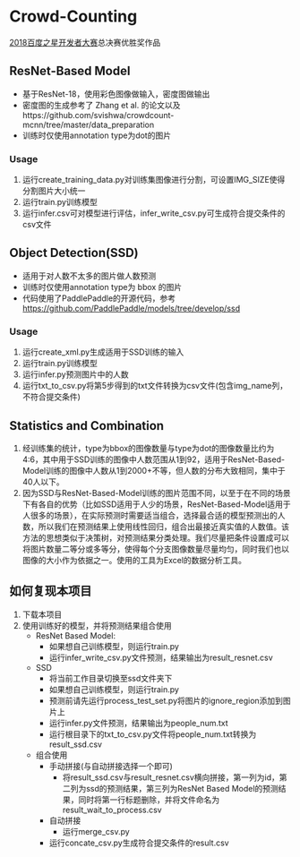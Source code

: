 # Crowd-Counting
[2018百度之星开发者大赛](http://star.baidu.com/developer.html)总决赛优胜奖作品
## ResNet-Based Model

- 基于ResNet-18，使用彩色图像做输入，密度图做输出
- 密度图的生成参考了 Zhang et al. 的论文以及https://github.com/svishwa/crowdcount-mcnn/tree/master/data_preparation
- 训练时仅使用annotation type为dot的图片

### Usage

1. 运行create_training_data.py对训练集图像进行分割，可设置IMG_SIZE使得分割图片大小统一
2. 运行train.py训练模型
3. 运行infer.csv可对模型进行评估，infer_write_csv.py可生成符合提交条件的csv文件

## Object Detection(SSD)

- 适用于对人数不太多的图片做人数预测
- 训练时仅使用annotation type为 bbox 的图片
- 代码使用了PaddlePaddle的开源代码，参考 https://github.com/PaddlePaddle/models/tree/develop/ssd

### Usage

1. 运行create_xml.py生成适用于SSD训练的输入
2. 运行train.py训练模型
3. 运行infer.py预测图片中的人数
4. 运行txt_to_csv.py将第5步得到的txt文件转换为csv文件(包含img_name列，不符合提交条件)

## Statistics and Combination

1. 经训练集的统计，type为bbox的图像数量与type为dot的图像数量比约为4:6，其中用于SSD训练的图像中人数范围从1到92，适用于ResNet-Based-Model训练的图像中人数从1到2000+不等，但人数的分布大致相同，集中于40人以下。
2. 因为SSD与ResNet-Based-Model训练的图片范围不同，以至于在不同的场景下有各自的优势（比如SSD适用于人少的场景，ResNet-Based-Model适用于人很多的场景），在实际预测时需要适当组合，选择最合适的模型预测出的人数，所以我们在预测结果上使用线性回归，组合出最接近真实值的人数值。该方法的思想类似于决策树，对预测结果分类处理。我们尽量把条件设置成可以将图片数量二等分或多等分，使得每个分支图像数量尽量均匀，同时我们也以图像的大小作为依据之一。使用的工具为Excel的数据分析工具。


## 如何复现本项目

1. 下载本项目
2. 使用训练好的模型，并将预测结果组合使用
   - ResNet Based Model:
     - 如果想自己训练模型，则运行train.py
     - 运行infer_write_csv.py文件预测，结果输出为result_resnet.csv
   - SSD
     - 将当前工作目录切换至ssd文件夹下
     - 如果想自己训练模型，则运行train.py
     - 预测前请先运行process_test_set.py将图片的ignore_region添加到图片上
     - 运行infer.py文件预测，结果输出为people_num.txt
     - 运行根目录下的txt_to_csv.py文件将people_num.txt转换为result_ssd.csv
   - 组合使用
     - 手动拼接(与自动拼接选择一个即可)
       - 将result_ssd.csv与result_resnet.csv横向拼接，第一列为id，第二列为ssd的预测结果，第三列为ResNet Based Model的预测结果，同时将第一行标题删除，并将文件命名为result_wait_to_process.csv
     - 自动拼接
       - 运行merge_csv.py
     - 运行concate_csv.py生成符合提交条件的result.csv